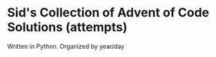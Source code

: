 # Sid's Collection of Advent of Code Solutions (attempts)

Written in Python. Organized by year/day
